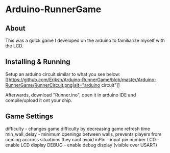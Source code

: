 Arduino-RunnerGame
==========
About
---
This was a quick game I developed on the arduino to familiarize myself with the LCD.

Installing & Running
---
Setup an arduino circuit similar to what you see below:
[[https://github.com/Eriksh/Arduino-RunnerGame/blob/master/Arduino-RunnerGame/RunnerCircuit.png|alt="arduino circuit"]]

Afterwards, download "Runner.ino", open it in arduino IDE and compile/upload it
ont your chip.

Game Settings
---
difficulty     - changes game difficulty by decreasing game refresh time
min_wall_delay - minimum openings between walls, prevents players from coming accross situations they cant avoid
inPin          - input pin number
LCD            - enable LCD display
DEBUG          - enable debug display (visible over USART)
